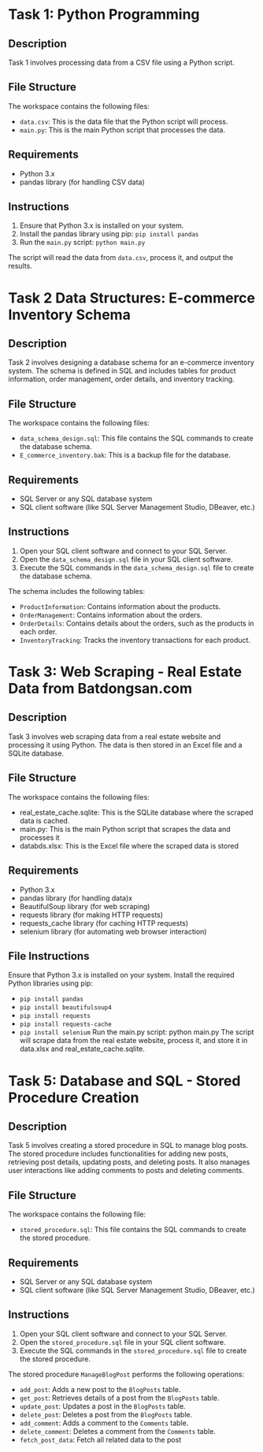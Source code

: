 # Task 1: Python Programming

## Description

Task 1 involves processing data from a CSV file using a Python script.

## File Structure

The workspace contains the following files:

- `data.csv`: This is the data file that the Python script will process.
- `main.py`: This is the main Python script that processes the data.

## Requirements

- Python 3.x
- pandas library (for handling CSV data)

## Instructions

1. Ensure that Python 3.x is installed on your system.
2. Install the pandas library using pip: `pip install pandas`
3. Run the `main.py` script: `python main.py`

The script will read the data from `data.csv`, process it, and output the results.

# Task 2 Data Structures: E-commerce Inventory Schema

## Description

Task 2 involves designing a database schema for an e-commerce inventory system. The schema is defined in SQL and includes tables for product information, order management, order details, and inventory tracking.

## File Structure

The workspace contains the following files:

- `data_schema_design.sql`: This file contains the SQL commands to create the database schema.
- `E_commerce_inventory.bak`: This is a backup file for the database.

## Requirements

- SQL Server or any SQL database system
- SQL client software (like SQL Server Management Studio, DBeaver, etc.)

## Instructions

1. Open your SQL client software and connect to your SQL Server.
2. Open the `data_schema_design.sql` file in your SQL client software.
3. Execute the SQL commands in the `data_schema_design.sql` file to create the database schema.

The schema includes the following tables:

- `ProductInformation`: Contains information about the products.
- `OrderManagement`: Contains information about the orders.
- `OrderDetails`: Contains details about the orders, such as the products in each order.
- `InventoryTracking`: Tracks the inventory transactions for each product.

# Task 3:  Web Scraping - Real Estate Data from Batdongsan.com

## Description
Task 3 involves web scraping data from a real estate website and processing it using Python. The data is then stored in an Excel file and a SQLite database.

## File Structure 
The workspace contains the following files:
  - real_estate_cache.sqlite: This is the SQLite database where the scraped data is cached.
  - main.py: This is the main Python script that scrapes the data and processes it
  - databds.xlsx: This is the Excel file where the scraped data is stored

## Requirements
  - Python 3.x
  - pandas library (for handling data)x  
  - BeautifulSoup library (for web scraping)
  - requests library (for making HTTP requests)
  - requests_cache library (for caching HTTP requests)
  - selenium library (for automating web browser interaction)

## File Instructions

Ensure that Python 3.x is installed on your system.
Install the required Python libraries using pip:
  - `pip install pandas`
  - `pip install beautifulsoup4`
  - `pip install requests`
  - `pip install requests-cache`
  - `pip install selenium`
Run the main.py script: python main.py
The script will scrape data from the real estate website, process it, and store it in data.xlsx and real_estate_cache.sqlite.


# Task 5: Database and SQL - Stored Procedure Creation

## Description

Task 5 involves creating a stored procedure in SQL to manage blog posts. The stored procedure includes functionalities for adding new posts, retrieving post details, updating posts, and deleting posts. It also manages user interactions like adding comments to posts and deleting comments.

## File Structure

The workspace contains the following file:

- `stored_procedure.sql`: This file contains the SQL commands to create the stored procedure.

## Requirements

- SQL Server or any SQL database system
- SQL client software (like SQL Server Management Studio, DBeaver, etc.)

## Instructions

1. Open your SQL client software and connect to your SQL Server.
2. Open the `stored_procedure.sql` file in your SQL client software.
3. Execute the SQL commands in the `stored_procedure.sql` file to create the stored procedure.

The stored procedure `ManageBlogPost` performs the following operations:

- `add_post`: Adds a new post to the `BlogPosts` table.
- `get_post`: Retrieves details of a post from the `BlogPosts` table.
- `update_post`: Updates a post in the `BlogPosts` table.
- `delete_post`: Deletes a post from the `BlogPosts` table.
- `add_comment`: Adds a comment to the `Comments` table.
- `delete_comment`: Deletes a comment from the `Comments` table.
- `fetch_post_data`: Fetch all related data to the post

